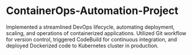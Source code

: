 # ContainerOps-Automation-Project
Implemented a streamlined DevOps lifecycle, automating deployment, scaling, and operations of containerized applications. Utilized Git workflow for version control, triggered CodeBuild for continuous integration, and deployed Dockerized code to Kubernetes cluster in production. 
